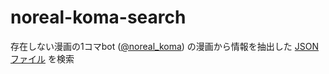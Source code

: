 # noreal-koma-search

存在しない漫画の1コマbot ([@noreal_koma](https://x.com/noreal_koma))
の漫画から情報を抽出した
[JSONファイル](https://github.com/saasan/noreal-koma-json)
を検索
